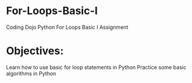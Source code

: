 # For-Loops-Basic-I
Coding Dojo Python For Loops Basic I Assignment

# Objectives:
Learn how to use basic for loop statements in Python
Practice some basic algorithms in Python
